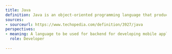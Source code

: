 ```yaml
---
title: Java
definition: Java is an object-oriented programming language that produces software for multiple platforms. When a programmer writes a Java application, the compiled code (known as bytecode) runs on most operating systems (OS), including Windows, Linux and Mac OS. Java derives much of its syntax from the C and C++ programming languages.
sources:
- sourceurl: https://www.techopedia.com/definition/3927/java
perspectives:
- meaning: A language to be used for backend for developing mobile applications and also used for problem solving for data structures and algorithms.
  role: Developer
  
---
```

